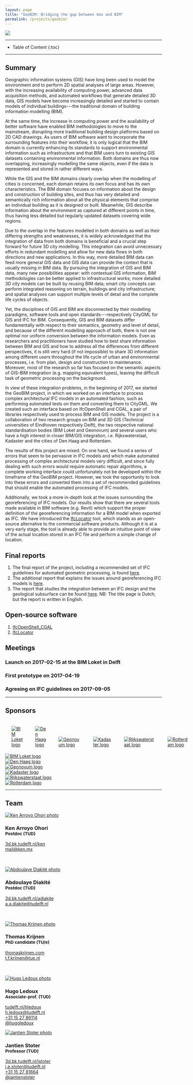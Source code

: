 ```yaml
---
layout: page
title: "GeoBIM: Bridging the gap between Geo and BIM"
permalink: /projects/geobim/
---
```


<div class="row">
  <div class="col-sm-6 col-xs-12"><img class="img-responsive" src="{{ "volumetric.png" }}"></div>
</div>

- - -

* Table of Content
{:toc}

- - -

## Summary

Geographic information systems (GIS) have long been used to model the environment and to perform 2D spatial analyses of large areas.
However, with the increasing availability of computing power, advanced data acquisition methods, and automated workflows that generate detailed 3D data, GIS models have become increasingly detailed and started to contain models of individual buildings---the traditional domain of building information modelling (BIM).

At the same time, the increase in computing power and the availability of better software have enabled BIM methodologies to move to the mainstream, disrupting more traditional building design platforms based on 2D CAD drawings.
As users of BIM software want to incorporate the surrounding features into their workflow, it is only logical that the BIM domain is currently enhancing its standards to support environmental information such as infrastructure and that BIM users turn to existing GIS datasets containing environmental information.
Both domains are thus now overlapping, increasingly modelling the same objects, even if the data is represented and stored in rather different ways.

While the GIS and the BIM domains clearly overlap when the modelling of cities is concerned, each domain retains its own focus and has its own characteristics.
The BIM domain focuses on information about the design and construction of building sites, and thus has very detailed and semantically rich information about all the physical elements that comprise an individual building as it is designed or built.
Meanwhile, GIS describe information about the environment as captured at different points in time, thus having less detailed but regularly updated datasets covering wide regions.

Due to the overlap in the features modelled in both domains as well as their differing strengths and weaknesses, it is widely acknowledged that the integration of data from both domains is beneficial and a crucial step forward for future 3D city modelling.
This integration can avoid unnecessary efforts in redundant modelling and allow for new data flows in both directions and new applications.
In this way, more detailed BIM data can feed more general GIS data and GIS data can provide the context that is usually missing in BIM data.
By pursuing the integration of GIS and BIM data, many new possibilities appear: with contextual GIS information, BIM methodologies can be better applied to infrastructural works; more detailed 3D city models can be built by reusing BIM data; smart city concepts can perform integrated reasoning on terrain, buildings and city infrastructure; and spatial analyses can support multiple levels of detail and the complete life cycles of objects.

Yet, the disciplines of GIS and BIM are disconnected by their modelling paradigms, software tools and open standards---respectively CityGML for GIS and IFC for BIM.
Consequently, GIS and BIM datasets differ fundamentally with respect to their semantics, geometry and level of detail, and because of the different modelling approach of both, there is not one optimal nor uniform conversion between the information models.
Even as researchers and practitioners have studied how to best share information between BIM and GIS and how to address all the differences from different perspectives, it is still very hard (if not impossible) to share 3D information among different users throughout the life cycle of urban and environmental processes, i.e. from plan, design and construction to maintenance.
Moreover, most of the research so far has focused on the semantic aspects of GIS-BIM integration (e.g. mapping equivalent types), leaving the difficult task of geometric processing on the background.

In view of these integration problems, in the beginning of 2017, we started the GeoBIM project, in which we worked on an interface to process complex architectural IFC models in an automated fashion, such as performing automated tests on them and converting them to CityGML.
We created such an interface based on IfcOpenShell and CGAL, a pair of libraries respectively used to process BIM and GIS models.
The project is a collaboration of two research groups on BIM and 3D GIS (Technical universities of Eindhoven respectively Delft), the two respective national standardisation bodies (BIM Loket and Geonovum) and several users who have a high interest in closer BIM/GIS integration, i.e. Rijkswaterstaat, Kadaster and the cities of Den Haag and Rotterdam.

The results of this project are mixed.
On one hand, we found a series of errors that seem to be pervasive in IFC models and which make automated processing of complex architectural models very difficult, and since fully dealing with such errors would require automatic repair algorithms, a complete working interface could unfortunately not be developed within the timeframe of the GeoBIM project.
However, we took the opportunity to look into these errors and converted them into a set of recommended guidelines that should enable the automated processing of IFC models.

Additionally, we took a more in-depth look at the issues surrounding the georeferencing of IFC models.
Our results show that there are several tools made available in BIM software (e.g. Revit) which support the proper definition of the georeferencing information for a BIM model when exported as IFC.
We have introduced the [IfcLocator](https://github.com/tudelft3d/IfcLocator) tool, which stands as an open-source alternative to the commercial software products.
Although it is at a very early stage, the tool is already able to provide an intuitive point of view of the actual location stored in an IFC file and perform a simple change of location.

## Final reports

  1. The final report of the project, including a recommended set of IFC guidelines for automated geometric processing, is found [here](https://3d.bk.tudelft.nl/ken/files/18_geobim.pdf).
  2. The additional report that explains the issues around georeferencing IFC models is [here](https://3d.bk.tudelft.nl/pdfs/18_georeferencing.pdf).
  3. The report that studies the integration between an IFC design and the geological subsurface can be found [here](https://3d.bk.tudelft.nl/pdfs/BIM_Subsurface%20report%20Version%20June%202017.pdf). NB: The title page is Dutch; but the report is written in English.

## Open-source software

  1. [IfcOpenShell_CGAL](https://github.com/aothms/IfcOpenShell_CGAL)
  2. [IfcLocator](https://github.com/tudelft3d/IfcLocator)


## Meetings

### Launch on 2017-02-15 at the BIM Loket in Delft

<div class="row">
  <div class="col-xs-12 col-md-6">
    <script async class="speakerdeck-embed" data-id="876a2e1d5fcf4dad8f873a91b4dce644" data-ratio="1.33333333333333" src="//speakerdeck.com/assets/embed.js"></script>
  </div>
</div>

### First prototype on 2017-04-19

<div class="row">
  <div class="col-xs-12 col-md-6">
    <script async class="speakerdeck-embed" data-id="1f51a84e65cb4cdaba22edcc4381487a" data-ratio="1.33333333333333" src="//speakerdeck.com/assets/embed.js"></script>
  </div>
</div>

### Agreeing on IFC guidelines on 2017-09-05

<div class="row">
  <div class="col-xs-12 col-md-6">
    <script async class="speakerdeck-embed" data-id="3af1de4df4e4491caff247efe4af98a2" data-ratio="1.33333333333333" src="//speakerdeck.com/assets/embed.js"></script>
  </div>
</div>

- - -

## Sponsors

<div class="hidden-xs" style="display:table-cell; padding: 20px;"><a href="http://www.bimloket.nl" title="BIM Loket website"><img src="bimloket.jpg" alt="BIM Loket logo" style="max-height: 200px;"></a></div>
<div class="hidden-xs" style="display:table-cell; padding: 20px;"><a href="https://www.denhaag.nl" title="Den Haag website"><img src="denhaag.jpg" alt="Den Haag logo" style="max-height: 200px;"></a></div>
<div class="hidden-xs" style="display:table-cell; padding: 20px;"><a href="http://www.geonovum.nl" title="Geonovum website"><img src="geonovum.png" alt="Geonovum logo" style="max-height: 200px;"></a></div>
<div class="hidden-xs" style="display:table-cell; padding: 20px;"><a href="https://www.kadaster.nl" title="Kadaster website"><img src="kadaster.jpg" alt="Kadaster logo" style="max-height: 200px;"></a></div>
<div class="hidden-xs" style="display:table-cell; padding: 20px;"><a href="http://www.rijkswaterstaat.nl" title="Rijkswaterstaat website"><img src="rws.png" alt="Rijkswaterstaat logo" style="max-height: 200px;"></a></div>
<div class="hidden-xs" style="display:table-cell; padding: 20px;"><a href="http://www.rotterdam.nl" title="Rotterdam website"><img src="rotterdam.png" alt="Rotterdam logo" style="max-height: 200px;"></a></div>

<div class="row">
  <div class="visible-xs thumbnail"><a href="http://www.bimloket.nl" title="BIM Loket website"><img src="bimloket.jpg" alt="BIM Loket logo"></a></div>
  <div class="visible-xs thumbnail"><a href="https://www.denhaag.nl" title="Den Haag website"><img src="denhaag.jpg" alt="Den Haag logo"></a></div>
  <div class="visible-xs thumbnail"><a href="http://www.geonovum.nl" title="Geonovum website"><img src="geonovum.png" alt="Geonovum logo"></a></div>
  <div class="visible-xs thumbnail"><a href="https://www.kadaster.nl" title="Kadaster website"><img src="kadaster.jpg" alt="Kadaster logo"></a></div>
  <div class="visible-xs"><a href="http://www.rijkswaterstaat.nl" title="Rijkswaterstaat website"><img src="rws.png" alt="Rijkswaterstaat logo"></a></div>
  <div class="visible-xs thumbnail"><a href="http://www.rotterdam.nl" title="Rotterdam website"><img src="rotterdam.png" alt="Rotterdam logo"></a></div>
</div>

- - - 

## Team

<div class="row">

  <div class="col-md-4 col-sm-4 col-xs-8 col-xs-offset-2 col-sm-offset-0 col-md-offset-0">
      <a href="https://3d.bk.tudelft.nl/ken"><img class="img-circle img-responsive" src="{{ site.baseurl }}/img/staff/ken.jpg" alt="Ken Arroyo Ohori photo" /></a>
    <h3>Ken Arroyo Ohori<br /><small>Postdoc (TUD)</small></h3>
    <p>
        <i class="fas fa-home"></i> <a href="https://3d.bk.tudelft.nl/ken">3d.bk.tudelft.nl/ken</a><br />
        <i class="fas fa-envelope"></i> <a href="mailto:mail@ken.mx">mail@ken.mx</a><br />
        <br />
        <br />
    </p>
  </div>

  <div class="col-md-4 col-sm-4 col-xs-8 col-xs-offset-2 col-sm-offset-0 col-md-offset-0">
      <a href="https://3d.bk.tudelft.nl/adiakite"><img class="img-circle img-responsive" src="{{ site.baseurl }}/img/staff/abdou.png" alt="Abdoulaye Diakité photo" /></a>
    <h3>Abdoulaye Diakité<br /><small>Postdoc (TUD)</small></h3>
    <p>
        <i class="fas fa-home"></i> <a href="https://3d.bk.tudelft.nl/adiakite">3d.bk.tudelft.nl/adiakite</a><br />
        <i class="fas fa-envelope"></i> <a href="mailto:a.a.diakite@tudelft.nl">a.a.diakite@tudelft.nl</a><br />
        <br />
        <br />
    </p>
  </div>

  <div class="col-md-4 col-sm-4 col-xs-8 col-xs-offset-2 col-sm-offset-0 col-md-offset-0">
      <a href="https://3d.bk.tudelft.nl/ken"><img class="img-circle img-responsive" src="thomas.png" alt="Thomas Krijnen photo" /></a>
    <h3>Thomas Krijnen<br /><small>PhD candidate (TU/e)</small></h3>
    <p>
        <i class="fas fa-home"></i> <a href="http://thomaskrijnen.com">thomaskrijnen.com</a><br />
        <i class="fas fa-envelope"></i> <a href="mailto:t.f.krijnen@tue.nl">t.f.krijnen@tue.nl</a><br />
        <br />
        <br />
    </p>
  </div>

  <div class="col-md-4 col-sm-4 col-xs-8 col-xs-offset-2 col-sm-offset-0 col-md-offset-0">
        <a href="https://www.tudelft.nl/hledoux"><img class="img-circle img-responsive" src="{{ site.baseurl }}/img/staff/hugo.jpg" alt="Hugo Ledoux photo" /></a>
      <h3>Hugo Ledoux<br /><small>Associate-prof. (TUD)</small></h3>
      <p>
          <i class="fas fa-home"></i> <a href="https://www.tudelft.nl/hledoux">tudelft.nl/hledoux</a><br />
          <i class="fas fa-envelope"></i> <a href="mailto:h.ledoux@tudelft.nl">h.ledoux@tudelft.nl</a><br />
          <i class="fas fa-phone"></i> <a href="tel:+31 15 27 86114">+31 15 27 86114</a><br />
          <i class="fab fa-twitter"></i> <a href="https://twitter.com/hugoledoux">@hugoledoux</a><br />
      </p>
  </div>

  <div class="col-md-4 col-sm-4 col-xs-8 col-xs-offset-2 col-sm-offset-0 col-md-offset-0">
        <a href="http://3d.bk.tudelft.nl/jstoter"><img class="img-circle img-responsive" src="{{ site.baseurl }}/img/staff/jantien.jpg" alt="Jantien Stoter photo" /></a>
      <h3>Jantien Stoter<br /><small>Professor (TUD)</small></h3>
      <p>
          <i class="fas fa-home"></i> <a href="http://3d.bk.tudelft.nl/jstoter">3d.bk.tudelft.nl/jstoter</a><br />
          <i class="fas fa-envelope"></i> <a href="mailto:j.e.stoter@tudelft.nl">j.e.stoter@tudelft.nl</a><br />
          <i class="fas fa-phone"></i> <a href="tel:+31 15 27 81664">+31 15 27 81664</a><br />
          <i class="fab fa-twitter"></i> <a href="https://twitter.com/jantienstoter">@jantienstoter</a><br />
      </p>
  </div>

</div>
